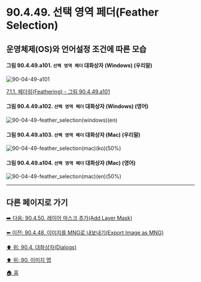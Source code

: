 # 90.4.49. 선택 영역 페더(Feather Selection)
## 운영체제(OS)와 언어설정 조건에 따른 모습

<a id="90-04-49-a101"></a>

#### 그림 90.4.49.a101. `선택 영역 페더` 대화상자 (Windows) (우리말)
![90-04-49-a101](https://github.com/wonder13662/gimp/assets/15767104/b468219f-1b07-4ded-97e5-d6df5278c41b)

[7.1.1. 페더링(Feathering) - 그림 90.4.49.a101](./07-01-01-feathering.md#90-04-49-a101)

<a id="90-04-49-a102"></a>

#### 그림 90.4.49.a102. `선택 영역 페더` 대화상자 (Windows) (영어)
![90-04-49-feather_selection(windows)(en)](https://github.com/wonder13662/gimp/assets/15767104/7f29cda4-9dbb-4820-968f-72ef8884d23a)

#### 그림 90.4.49.a103. `선택 영역 페더` 대화상자 (Mac) (우리말)
![90-04-49-feather_selection(mac)(ko)(50%)](https://github.com/wonder13662/gimp/assets/15767104/37f942cb-fa87-45d1-a1d8-f9349fa203e2)

#### 그림 90.4.49.a104. `선택 영역 페더` 대화상자 (Mac) (영어)
![90-04-49-feather_selection(mac)(en)(50%)](https://github.com/wonder13662/gimp/assets/15767104/dca00f54-5337-4a62-8a6a-a35b8e27cfae)

***

## 다른 페이지로 가기

[➡️ 다음: 90.4.50. 레이어 마스크 추가(Add Layer Mask)](./90-04-50-add_layer_mask.md)

[⬅️ 이전: 90.4.48. 이미지를 MNG로 내보내기(Export Image as MNG)](./90-04-48-export_image_as_mng.md)

[⬆️ 위: 90.4. 대화상자(Dialogs)](./90-04-00-dialogs.md)

[⬆️ 위: 90. 이미지 맵](./90-00-image-map.md)

[🏠 홈](./00-home.md)
